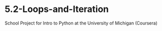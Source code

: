 # 5.2-Loops-and-Iteration
School Project for Intro to Python at the University of Michigan (Coursera)
